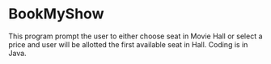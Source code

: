 # BookMyShow
This program prompt the user to either choose seat in Movie Hall or select a price and user will be allotted the first available seat in Hall. Coding is in Java.

